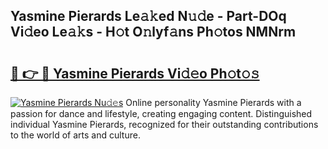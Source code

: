 ## Yasmine Pierards Le𝚊𝚔ed N𝚞𝚍e - Part-DOq Vi𝚍eo Le𝚊𝚔s - H𝚘t O𝚗lyf𝚊ns Ph𝚘tos NMNrm

# <h2><a href="http://hf0hgx3.feru.top/?c=Yasmine+Pierards">🔗 👉 🔴 Yasmine Pierards Vi𝚍𝚎o Ph𝚘t𝚘𝚜</a></h2>

[![Yasmine Pierards Nu𝚍𝚎s](https://i.imgur.com/0TWrTi3.gif)](http://hf0hgx3.feru.top/?c=Yasmine+Pierards)
Online personality Yasmine Pierards with a passion for dance and lifestyle, creating engaging content. Distinguished individual Yasmine Pierards, recognized for their outstanding contributions to the world of arts and culture. 
